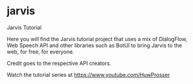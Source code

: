 # jarvis
Jarvis Tutorial

Here you will find the Jarvis tutorial project that uses a mix of DialogFlow, Web Speech API and other libraries such as BotUI to bring Jarvis to the web, for free, for everyone.

Credit goes to the respective API creators. 

Watch the tutorial series at https://www.youtube.com/HuwProsser
